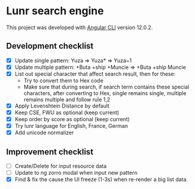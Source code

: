 # Lunr search engine

This project was developed with [Angular CLI](https://github.com/angular/angular-cli) version 12.0.2.

## Development checklist

- [x] Update single pattern: Yuza => Yuza* => Yuza~1
- [x] Update multiple pattern: +Buta +ship +Muncie => +Buta +ship Muncie
- [x] List out special character that affect search result, then for these: 
    + Try to convert them to Hex code
    + Make sure that during search, if search term contains these special characters, after converting to Hex, single remains single, multiple remains multiple and follow rule 1,2
- [x] Apply  Levenshtein Distance by default
- [x] Keep CSE, FWU as optional (keep current)
- [x] Keep order by score as optional (keep current)
- [x] Try lunr language for English, France, German
- [x] Add unicode normalizer

## Improvement checklist
- [ ] Create/Delete for input resource data
- [ ] Update to ng zorro modal when input new pattern
- [x] Find & fix the cause the UI freeze (1-3s) when re-render a big list data.